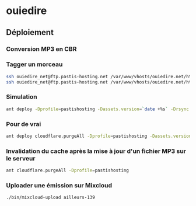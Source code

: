 # ouiedire

## Déploiement

### Conversion MP3 en CBR

### Tagger un morceau

```bash
ssh ouiedire_net@ftp.pastis-hosting.net /var/www/vhosts/ouiedire.net/httpdocs/bin/tag <IDENTIFIANT EMISSION (eg. ailleurs-xxx / ouiedire-xxx>
ssh ouiedire_net@ftp.pastis-hosting.net /var/www/vhosts/ouiedire.net/httpdocs/bin/tag ailleurs-139
```

### Simulation

```bash
ant deploy -Dprofile=pastishosting -Dassets.version=`date +%s` -Drsync.option="--dry-run --delete-after"
```

### Pour de vrai

```bash
ant deploy cloudflare.purgeAll -Dprofile=pastishosting -Dassets.version=`date +%s` -Drsync.options="--progress --delete-after"
```

### Invalidation du cache après la mise à jour d'un fichier MP3 sur le serveur

```bash
ant cloudflare.purgeAll -Dprofile=pastishosting
```

### Uploader une émission sur Mixcloud

```sh
./bin/mixcloud-upload ailleurs-139
```
